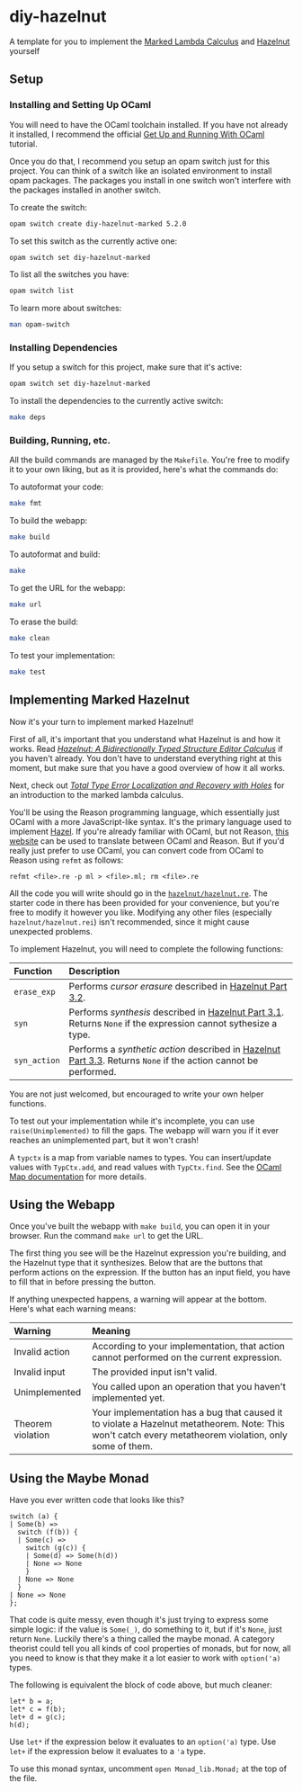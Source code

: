 # diy-hazelnut

A template for you to implement the [Marked Lambda Calculus](https://hazel.org/papers/marking-popl24.pdf) and [Hazelnut](https://arxiv.org/pdf/1607.04180) yourself

## Setup

### Installing and Setting Up OCaml

You will need to have the OCaml toolchain installed. If you have not already it installed, I recommend the official [Get Up and Running With OCaml](https://ocaml.org/learn/tutorials/up_and_running.html) tutorial.

Once you do that, I recommend you setup an opam switch just for this project. You can think of a switch like an isolated environment to install opam packages. The packages you install in one switch won't interfere with the packages installed in another switch.

To create the switch:

```sh
opam switch create diy-hazelnut-marked 5.2.0
```

To set this switch as the currently active one:

```sh
opam switch set diy-hazelnut-marked
```

To list all the switches you have:

```sh
opam switch list
```

To learn more about switches:

```sh
man opam-switch
```

### Installing Dependencies

If you setup a switch for this project, make sure that it's active:

```sh
opam switch set diy-hazelnut-marked
```

To install the dependencies to the currently active switch:

```sh
make deps
```

### Building, Running, etc.

All the build commands are managed by the `Makefile`. You're free to modify it to your own liking, but as it is provided, here's what the commands do:

To autoformat your code:

```sh
make fmt
```

To build the webapp:

```sh
make build
```

To autoformat and build:

```sh
make
```

To get the URL for the webapp:

```sh
make url
```

To erase the build:

```sh
make clean
```

To test your implementation:

```sh
make test
```

## Implementing Marked Hazelnut

Now it's your turn to implement marked Hazelnut!

First of all, it's important that you understand what Hazelnut is and how it works. Read *[Hazelnut: A Bidirectionally Typed Structure Editor Calculus][hazelnut_paper]* if you haven't already. You don't have to understand everything right at this moment, but make sure that you have a good overview of how it all works.

Next, check out *[Total Type Error Localization and Recovery with Holes][marked_lambda_calc_paper]* for an introduction to the marked lambda calculus.

You'll be using the Reason programming language, which essentially just OCaml with a more JavaScript-like syntax. It's the primary language used to implement [Hazel](https://github.com/hazelgrove/hazel). If you're already familiar with OCaml, but not Reason, [this website](https://reasonml.github.io/en/try) can be used to translate between OCaml and Reason. But if you'd really just prefer to use OCaml, you can convert code from OCaml to Reason using `refmt` as follows:

```refmt <file>.re -p ml > <file>.ml; rm <file>.re```

All the code you will write should go in the [`hazelnut/hazelnut.re`](hazelnut/hazelnut.re). The starter code in there has been provided for your convenience, but you're free to modify it however you like. Modifying any other files (especially `hazelnut/hazelnut.rei`) isn't recommended, since it might cause unexpected problems.

To implement Hazelnut, you will need to complete the following functions:

| Function     | Description                                                                                                                       |
| :----------- | :-------------------------------------------------------------------------------------------------------------------------------- |
| `erase_exp`  | Performs *cursor erasure* described in [Hazelnut Part 3.2][hazelnut_paper].                                                       |
| `syn`        | Performs *synthesis* described in [Hazelnut Part 3.1][hazelnut_paper]. Returns `None` if the expression cannot sythesize a type.  |
| `syn_action` | Performs a *synthetic action* described in [Hazelnut Part 3.3][hazelnut_paper]. Returns `None` if the action cannot be performed. |

You are not just welcomed, but encouraged to write your own helper functions.

To test out your implementation while it's incomplete, you can use `raise(Unimplemented)` to fill the gaps. The webapp will warn you if it ever reaches an unimplemented part, but it won't crash!

A `typctx` is a map from variable names to types. You can insert/update values with `TypCtx.add`, and read values with `TypCtx.find`. See the [OCaml Map documentation](https://v2.ocaml.org/api/Map.Make.html) for more details.

## Using the Webapp

Once you've built the webapp with `make build`, you can open it in your browser. Run the command `make url` to get the URL.

The first thing you see will be the Hazelnut expression you're building, and the Hazelnut type that it synthesizes. Below that are the buttons that perform actions on the expression. If the button has an input field, you have to fill that in before pressing the button.

If anything unexpected happens, a warning will appear at the bottom. Here's what each warning means:

| Warning           | Meaning                                                                                                                                                |
| :---------------- | :----------------------------------------------------------------------------------------------------------------------------------------------------- |
| Invalid action    | According to your implementation, that action cannot performed on the current expression.                                                              |
| Invalid input     | The provided input isn't valid.                                                                                                                        |
| Unimplemented     | You called upon an operation that you haven't implemented yet.                                                                                         |
| Theorem violation | Your implementation has a bug that caused it to violate a Hazelnut metatheorem. Note: This won't catch every metatheorem violation, only some of them. |


## Using the Maybe Monad

Have you ever written code that looks like this?

```reason
switch (a) {
| Some(b) =>
  switch (f(b)) {
  | Some(c) =>
    switch (g(c)) {
    | Some(d) => Some(h(d))
    | None => None
    }
  | None => None
  }
| None => None
};
```

That code is quite messy, even though it's just trying to express some simple logic: if the value is `Some(_)`, do something to it, but if it's `None`, just return `None`. Luckily there's a thing called the maybe monad. A category theorist could tell you all kinds of cool properties of monads, but for now, all you need to know is that they make it a lot easier to work with `option('a)` types.

The following is equivalent the block of code above, but much cleaner:

```reason
let* b = a;
let* c = f(b);
let+ d = g(c);
h(d);
```

Use `let*` if the expression below it evaluates to an `option('a)` type. Use `let+` if the expression below it evaluates to a `'a` type.

To use this monad syntax, uncomment `open Monad_lib.Monad;` at the top of the file.

<!-- Link aliases -->

[hazelnut_paper]: https://arxiv.org/pdf/1607.04180
[marked_lambda_calc_paper]: https://hazel.org/papers/marking-popl24.pdf
